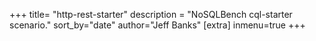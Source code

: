 +++
title= "http-rest-starter"
description = "NoSQLBench cql-starter scenario."
sort_by="date"
author="Jeff Banks"
[extra]
inmenu=true
+++
